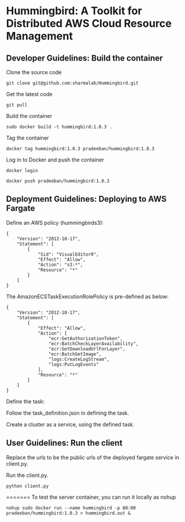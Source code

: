 # Hummingbird: A Toolkit for Distributed AWS Cloud Resource Management 

## Developer Guidelines: Build the container

Clone the source code
````
git clone git@github.com:sharmalab/Hummingbird.git
````

Get the latest code
````
git pull
````

Build the container
````
sudo docker build -t hummingbird:1.0.3 .
````
Tag the container
````
docker tag hummingbird:1.0.3 pradeeban/hummingbird:1.0.3
````

Log in to Docker and push the container
````
docker login

docker push pradeeban/hummingbird:1.0.3
````

## Deployment Guidelines: Deploying to AWS Fargate

Define an AWS policy (hummingbirds3):
````
{
    "Version": "2012-10-17",
    "Statement": [
        {
            "Sid": "VisualEditor0",
            "Effect": "Allow",
            "Action": "s3:*",
            "Resource": "*"
        }
    ]
}
````

The AmazonECSTaskExecutionRolePolicy is pre-defined as below:
````
{
    "Version": "2012-10-17",
    "Statement": [
        {
            "Effect": "Allow",
            "Action": [
                "ecr:GetAuthorizationToken",
                "ecr:BatchCheckLayerAvailability",
                "ecr:GetDownloadUrlForLayer",
                "ecr:BatchGetImage",
                "logs:CreateLogStream",
                "logs:PutLogEvents"
            ],
            "Resource": "*"
        }
    ]
}
````

Define the task:

Follow the task_definition.json in defining the task.


Create a cluster as a service, using the defined task.


## User Guidelines: Run the client

Replace the urls to be the public urls of the deployed fargate service in client.py.

Run the client.py.

````
python client.py
````
=======
To test the server container, you can run it locally as nohup
````
nohup sudo docker run --name hummingbird -p 80:80 pradeeban/hummingbird:1.0.3 > hummingbird.out &
````
